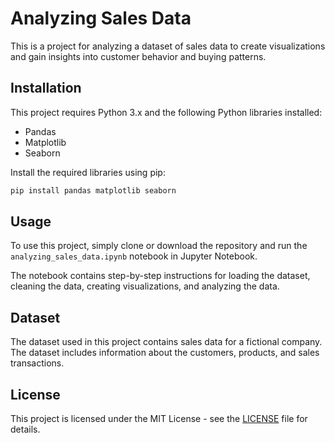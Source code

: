 # Analyzing Sales Data

This is a project for analyzing a dataset of sales data to create visualizations and gain insights into customer behavior and buying patterns.

## Installation

This project requires Python 3.x and the following Python libraries installed:

- Pandas
- Matplotlib
- Seaborn

Install the required libraries using pip:

```bash
pip install pandas matplotlib seaborn
```

## Usage

To use this project, simply clone or download the repository and run the `analyzing_sales_data.ipynb` notebook in Jupyter Notebook.

The notebook contains step-by-step instructions for loading the dataset, cleaning the data, creating visualizations, and analyzing the data.

## Dataset

The dataset used in this project contains sales data for a fictional company. The dataset includes information about the customers, products, and sales transactions.

## License

This project is licensed under the MIT License - see the [LICENSE](../../../LICENSE) file for details.
